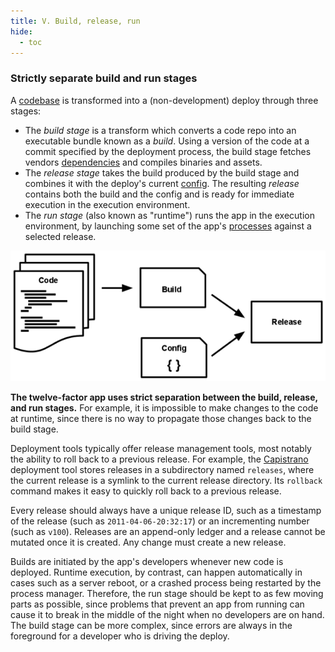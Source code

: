 ```yaml
---
title: V. Build, release, run
hide:
  - toc
---
```

### Strictly separate build and run stages

A [codebase](./codebase.md) is transformed into a (non-development) deploy through three stages:

* The *build stage* is a transform which converts a code repo into an executable bundle known as a *build*.  Using a version of the code at a commit specified by the deployment process, the build stage fetches vendors [dependencies](./dependencies.md) and compiles binaries and assets.
* The *release stage* takes the build produced by the build stage and combines it with the deploy's current [config](./config.md).  The resulting *release* contains both the build and the config and is ready for immediate execution in the execution environment.
* The *run stage* (also known as "runtime") runs the app in the execution environment, by launching some set of the app's [processes](./processes.md) against a selected release.

![Code becomes a build, which is combined with config to create a release.](images/release.png)

**The twelve-factor app uses strict separation between the build, release, and run stages.**  For example, it is impossible to make changes to the code at runtime, since there is no way to propagate those changes back to the build stage.

Deployment tools typically offer release management tools, most notably the ability to roll back to a previous release.  For example, the [Capistrano](https://github.com/capistrano/capistrano/wiki) deployment tool stores releases in a subdirectory named `releases`, where the current release is a symlink to the current release directory.  Its `rollback` command makes it easy to quickly roll back to a previous release.

Every release should always have a unique release ID, such as a timestamp of the release (such as `2011-04-06-20:32:17`) or an incrementing number (such as `v100`).  Releases are an append-only ledger and a release cannot be mutated once it is created.  Any change must create a new release.

Builds are initiated by the app's developers whenever new code is deployed.  Runtime execution, by contrast, can happen automatically in cases such as a server reboot, or a crashed process being restarted by the process manager.  Therefore, the run stage should be kept to as few moving parts as possible, since problems that prevent an app from running can cause it to break in the middle of the night when no developers are on hand.  The build stage can be more complex, since errors are always in the foreground for a developer who is driving the deploy.
